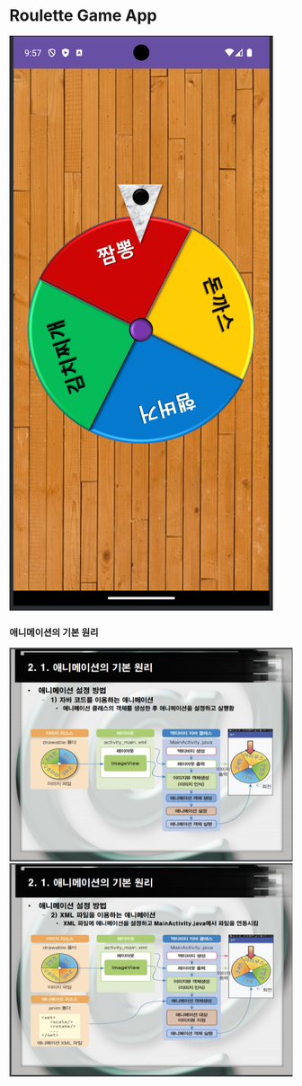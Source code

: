 # Roulette Game App

![](/RouletteGame/assets/result.png)

### 애니메이션의 기본 원리

![](/RouletteGame/assets/process01.png)
![](/RouletteGame/assets/process02.png)

